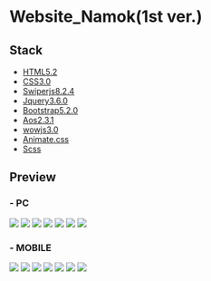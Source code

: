 # Website_Namok(1st ver.)

## Stack

-   [HTML5.2](https://html.spec.whatwg.org/)
-   [CSS3.0](https://www.w3.org/TR/CSS/)
-   [Swiperjs8.2.4](https://swiperjs.com/)
-   [Jquery3.6.0](https://jquery.com/)
-   [Bootstrap5.2.0](https://getbootstrap.com/)
-   [Aos2.3.1](https://michalsnik.github.io/aos/)
-   [wowjs3.0](https://wowjs.uk/)
-   [Animate.css](https://animate.style/)
-   [Scss](https://sass-lang.com/)


## Preview

### - PC
<img src="https://github.com/hwang1588/repo_img_src/blob/main/_korfin_namok_1st_ver/pc1.png">
<img src="https://github.com/hwang1588/repo_img_src/blob/main/_korfin_namok_1st_ver/pc2.png">
<img src="https://github.com/hwang1588/repo_img_src/blob/main/_korfin_namok_1st_ver/pc3.png">
<img src="https://github.com/hwang1588/repo_img_src/blob/main/_korfin_namok_1st_ver/pc4.png">
<img src="https://github.com/hwang1588/repo_img_src/blob/main/_korfin_namok_1st_ver/pc5.png">
<img src="https://github.com/hwang1588/repo_img_src/blob/main/_korfin_namok_1st_ver/pc6.png">
<img src="https://github.com/hwang1588/repo_img_src/blob/main/_korfin_namok_1st_ver/pc7.png">

### - MOBILE
<img src="https://github.com/hwang1588/repo_img_src/blob/main/_korfin_namok_1st_ver/mobile1.png">
<img src="https://github.com/hwang1588/repo_img_src/blob/main/_korfin_namok_1st_ver/mobile2.png">
<img src="https://github.com/hwang1588/repo_img_src/blob/main/_korfin_namok_1st_ver/mobile3.png">
<img src="https://github.com/hwang1588/repo_img_src/blob/main/_korfin_namok_1st_ver/mobile4.png">
<img src="https://github.com/hwang1588/repo_img_src/blob/main/_korfin_namok_1st_ver/mobile5.png">
<img src="https://github.com/hwang1588/repo_img_src/blob/main/_korfin_namok_1st_ver/mobile6.png">
<img src="https://github.com/hwang1588/repo_img_src/blob/main/_korfin_namok_1st_ver/mobile7.png">

